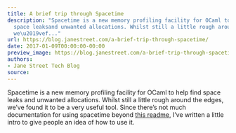 ```yaml
---
title: A brief trip through Spacetime
description: "Spacetime is a new memory profiling facility for OCaml to help find
  space leaksand unwanted allocations. Whilst still a little rough around the edges,
  we\u2019vef..."
url: https://blog.janestreet.com/a-brief-trip-through-spacetime/
date: 2017-01-09T00:00:00-00:00
preview_image: https://blog.janestreet.com/a-brief-trip-through-spacetime/spacetime.jpg
authors:
- Jane Street Tech Blog
source:
---
```


<p>Spacetime is a new memory profiling facility for OCaml to help find space leaks
and unwanted allocations. Whilst still a little rough around the edges, we’ve
found it to be a very useful tool. Since there’s not much documentation for
using spacetime beyond <a href="https://github.com/lpw25/prof_spacetime/blob/master/Readme.md">this
readme</a>, I’ve
written a little intro to give people an idea of how to use it.</p>



